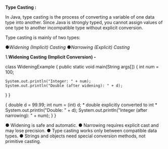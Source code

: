 
**Type Casting :**

In Java, type casting is the process of converting a variable of one data type into another. Since Java is strongly typed, 
you cannot assign values of one type to another incompatible type without explicit conversion.

Type casting is mainly of two types:

●*Widening (Implicit) Casting*
●*Narrowing (Explicit) Casting*

1.**Widening Casting (Implicit Conversion) -**



class WideningExample
{
  public static void main(String args[])
  {
    int num = 100;
 
    System.out.println("Integer: " + num);
    System.out.println("Double (after widening): " + d);
  }
}


  {
    double d = 99.99;
    int num = (int) d; * double explicitly converted to int *
    System.out.println("Double: " + d);
    System.out.println("Integer (after narrowing): " + num);
  }
}


● Widening is safe and automatic.
● Narrowing requires explicit cast and may lose precision.
● Type casting works only between compatible data types.
● Strings and objects need special conversion methods, not primitive casting.
